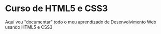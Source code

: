 # Curso de HTML5 e CSS3
 Aqui vou "documentar" todo o meu aprendizado de Desenvolvimento Web usando HTML5 e CSS3
